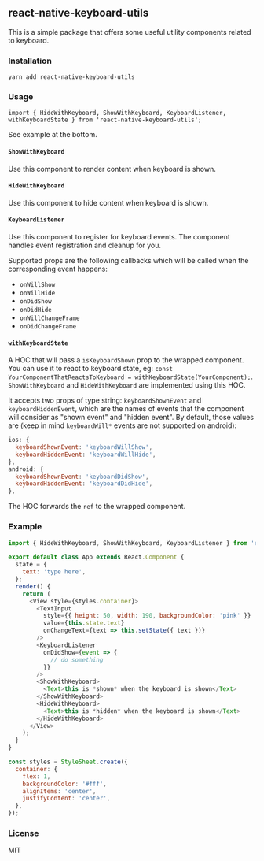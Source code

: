 ## react-native-keyboard-utils

This is a simple package that offers some useful utility components related to keyboard.

### Installation

`yarn add react-native-keyboard-utils`

### Usage

`import { HideWithKeyboard, ShowWithKeyboard, KeyboardListener, withKeyboardState } from 'react-native-keyboard-utils';`

See example at the bottom.

#### `ShowWithKeyboard`

Use this component to render content when keyboard is shown.

#### `HideWithKeyboard`

Use this component to hide content when keyboard is shown.

#### `KeyboardListener`

Use this component to register for keyboard events. The component handles event registration and cleanup for you.

Supported props are the following callbacks which will be called when the corresponding event happens:

- `onWillShow`
- `onWillHide`
- `onDidShow`
- `onDidHide`
- `onWillChangeFrame`
- `onDidChangeFrame`

#### `withKeyboardState`

A HOC that will pass a `isKeyboardShown` prop to the wrapped component. You can use it to react to keyboard state, eg: `const YourComponentThatReactsToKeyboard = withKeyboardState(YourComponent);`. `ShowWithKeyboard` and `HideWithKeyboard` are implemented using this HOC.

It accepts two props of type string: `keyboardShownEvent` and `keyboardHiddenEvent`, which are the names of events that the component will consider as "shown event" and "hidden event". By default, those values are (keep in mind `keyboardWill*` events are not supported on android):

```js
ios: {
  keyboardShownEvent: 'keyboardWillShow',
  keyboardHiddenEvent: 'keyboardWillHide',
},
android: {
  keyboardShownEvent: 'keyboardDidShow',
  keyboardHiddenEvent: 'keyboardDidHide',
},
```

The HOC forwards the `ref` to the wrapped component.

### Example

```js
import { HideWithKeyboard, ShowWithKeyboard, KeyboardListener } from 'react-native-keyboard-utils';

export default class App extends React.Component {
  state = {
    text: 'type here',
  };
  render() {
    return (
      <View style={styles.container}>
        <TextInput
          style={{ height: 50, width: 190, backgroundColor: 'pink' }}
          value={this.state.text}
          onChangeText={text => this.setState({ text })}
        />
        <KeyboardListener
          onDidShow={event => {
            // do something
          }}
        />
        <ShowWithKeyboard>
          <Text>this is *shown* when the keyboard is shown</Text>
        </ShowWithKeyboard>
        <HideWithKeyboard>
          <Text>this is *hidden* when the keyboard is shown</Text>
        </HideWithKeyboard>
      </View>
    );
  }
}

const styles = StyleSheet.create({
  container: {
    flex: 1,
    backgroundColor: '#fff',
    alignItems: 'center',
    justifyContent: 'center',
  },
});
```

### License

MIT
